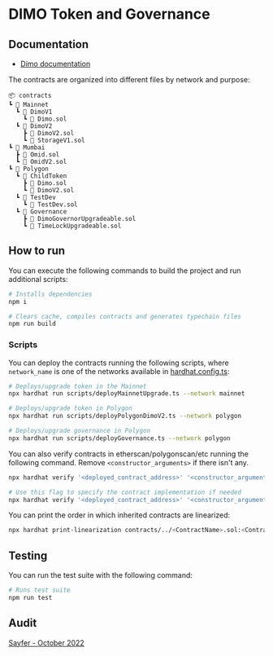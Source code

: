 # DIMO Token and Governance

## Documentation

- [Dimo documentation](https://docs.dimo.zone/docs)

The contracts are organized into different files by network and purpose: 

```
📦 contracts
┗ 📂 Mainnet
  ┗ 📂 DimoV1
    ┗ 📜 Dimo.sol
  ┗ 📂 DimoV2
    ┣ 📜 DimoV2.sol
    ┗ 📜 StorageV1.sol
┗ 📂 Mumbai
  ┣ 📜 Omid.sol
  ┗ 📜 OmidV2.sol
┗ 📂 Polygon
  ┗ 📂 ChildToken
    ┣ 📜 Dimo.sol
    ┗ 📜 DimoV2.sol
  ┗ 📂 TestDev
    ┗ 📜 TestDev.sol
  ┗ 📂 Governance
    ┣ 📜 DimoGovernorUpgradeable.sol
    ┗ 📜 TimeLockUpgradeable.sol
```

## How to run

You can execute the following commands to build the project and run additional scripts:

```sh
# Installs dependencies
npm i

# Clears cache, compiles contracts and generates typechain files
npm run build
```

### Scripts

You can deploy the contracts running the following scripts, where `network_name` is one of the networks available in [hardhat.config.ts](./hardhat.config.ts):

```sh
# Deploys/upgrade token in the Mainnet
npx hardhat run scripts/deployMainnetUpgrade.ts --network mainnet

# Deploys/upgrade token in Polygon
npx hardhat run scripts/deployPolygonDimoV2.ts --network polygon

# Deploys/upgrade governance in Polygon
npx hardhat run scripts/deployGovernance.ts --network polygon
```

You can also verify contracts in etherscan/polygonscan/etc running the following command. Remove `<constructor_arguments>` if there isn't any.

```sh
npx hardhat verify '<deployed_contract_address>' '<constructor_arguments>' --network '<network_name>'

# Use this flag to specify the contract implementation if needed
npx hardhat verify '<deployed_contract_address>' '<constructor_arguments>' --network '<network_name>' --contract '<contract_path>:<contract_name>'
```

You can print the order in which inherited contracts are linearized:

```sh
npx hardhat print-linearization contracts/../<ContractName>.sol:<ContractName>
```

## Testing

You can run the test suite with the following command:

```sh
# Runs test suite
npm run test
```

## Audit

[Sayfer - October 2022](https://sayfer.io/audits/smart-contract-audit-report-for-dimo/)
